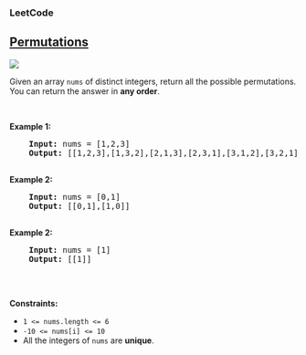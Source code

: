 <body>
  <h3>LeetCode</h3>
  <h2><a href="https://leetcode.com/problems/permutations/">Permutations</a></h2>
  <img src="https://img.shields.io/badge/DIFFICULTY-MEDIUM-yellow">
  <p>Given an array <code>nums</code> of distinct integers, return all the possible permutations. You can return the answer in <strong>any order</strong>.</p>

  <p>&nbsp;</p>
  <p><strong class="example">Example 1:</strong></p>
  <pre>
    <strong>Input:</strong> nums = [1,2,3]
    <strong>Output:</strong> [[1,2,3],[1,3,2],[2,1,3],[2,3,1],[3,1,2],[3,2,1]]
  </pre>

  <p><strong class="example">Example 2:</strong></p>
  <pre>
    <strong>Input:</strong> nums = [0,1]
    <strong>Output:</strong> [[0,1],[1,0]]
  </pre>

  <p><strong class="example">Example 2:</strong></p>
  <pre>
    <strong>Input:</strong> nums = [1]
    <strong>Output:</strong> [[1]]
  </pre>

  <p>&nbsp;</p>
  <p><strong class="Constraints">Constraints:</strong></p>
  <ul>
    <li><code>1 <= nums.length <= 6</code></li>
    <li><code>-10 <= nums[i] <= 10</code></li>
    <li>All the integers of <code>nums</code> are <strong>unique</strong>.</li>
  </ul>

</body>
